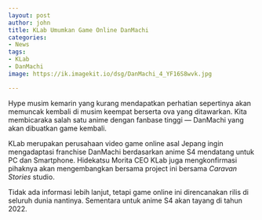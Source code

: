 ```yaml
---
layout: post
author: john
title: KLab Umumkan Game Online DanMachi
categories:
- News
tags:
- KLab
- DanMachi
image: https://ik.imagekit.io/dsg/DanMachi_4_YF16S8wvk.jpg

---
```

Hype musim kemarin yang kurang mendapatkan perhatian sepertinya akan memuncak kembali di musim keempat berserta ova yang ditawarkan. Kita membicaraka salah satu anime dengan fanbase tinggi — DanMachi yang akan dibuatkan game kembali.

KLab merupakan perusahaan video game online asal Jepang ingin mengadaptasi franchise DanMachi berdasarkan anime S4 mendatang untuk PC dan Smartphone. Hidekatsu Morita CEO KLab juga mengkonfirmasi pihaknya akan mengembangkan bersama project ini bersama _Caravan Stories_ studio.

Tidak ada informasi lebih lanjut, tetapi game online ini direncanakan rilis di seluruh dunia nantinya. Sementara untuk anime S4 akan tayang di tahun 2022.
